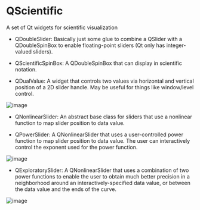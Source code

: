 # QScientific
A set of Qt widgets for scientific visualization

* QDoubleSlider:  Basically just some glue to combine a QSlider with a QDoubleSpinBox to enable floating-point sliders (Qt only has integer-valued sliders).

* QScientificSpinBox:  A QDoubleSpinBox that can display in scientific notation.

* QDualValue:  A widget that controls two values via horizontal and vertical position of a 2D slider handle.  May be useful for things like window/level control.



![image](https://user-images.githubusercontent.com/289957/222539129-96d210b3-812b-4ef8-8bd4-f720bfc6d78f.png)

* QNonlinearSlider:  An abstract base class for sliders that use a nonlinear function to map slider position to data value.

* QPowerSlider:  A QNonlinearSlider that uses a user-controlled power function to map slider position to data value.  The user can interactively control the exponent used for the power function.


![image](https://user-images.githubusercontent.com/289957/222539174-15eeac73-084b-4b9a-a5a1-1c56c81cd3dd.png)

* QExploratorySlider:  A QNonlinearSlider that uses a combination of two power functions to enable the user to obtain much better precision in a neighborhood around an interactively-specified data value, or between the data value and the ends of the curve.


![image](https://user-images.githubusercontent.com/289957/222539098-9ba0dc7d-82fe-43c4-ac13-f857a4442234.png)
